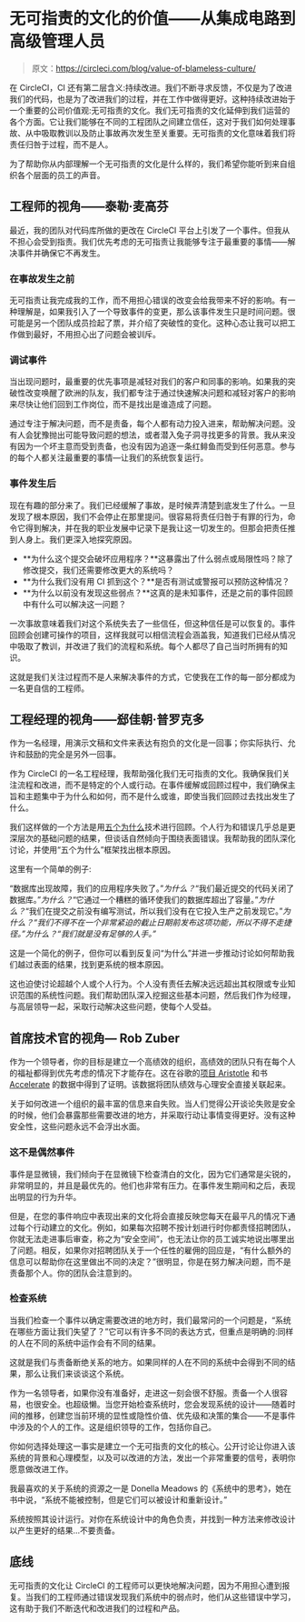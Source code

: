 # 无可指责的文化的价值——从集成电路到高级管理人员

> 原文：<https://circleci.com/blog/value-of-blameless-culture/>

在 CircleCI，CI 还有第二层含义:持续改进。我们不断寻求反馈，不仅是为了改进我们的代码，也是为了改进我们的过程，并在工作中做得更好。这种持续改进始于一个重要的公司价值观:无可指责的文化。我们无可指责的文化延伸到我们运营的各个方面。它让我们能够在不同的工程团队之间建立信任，这对于我们如何处理事故、从中吸取教训以及防止事故再次发生至关重要。无可指责的文化意味着我们将责任归咎于过程，而不是人。

为了帮助你从内部理解一个无可指责的文化是什么样的，我们希望你能听到来自组织各个层面的员工的声音。

## 工程师的视角——泰勒·麦高芬

最近，我的团队对代码库所做的更改在 CircleCI 平台上引发了一个事件。但我从不担心会受到指责。我们优先考虑的无可指责让我能够专注于最重要的事情——解决事件并确保它不再发生。

### 在事故发生之前

无可指责让我完成我的工作，而不用担心错误的改变会给我带来不好的影响。有一种理解是，如果我引入了一个导致事件的变更，那么该事件发生只是时间问题。很可能是另一个团队成员捡起了票，并介绍了突破性的变化。这种心态让我可以把工作做到最好，不用担心出了问题会被训斥。

### 调试事件

当出现问题时，最重要的优先事项是减轻对我们的客户和同事的影响。如果我的突破性改变唤醒了欧洲的队友，我们都专注于通过快速解决问题和减轻对客户的影响来尽快让他们回到工作岗位，而不是找出是谁造成了问题。

通过专注于解决问题，而不是责备，每个人都有动力投入进来，帮助解决问题。没有人会犹豫抛出可能导致问题的想法，或者潜入兔子洞寻找更多的背景。我从来没有因为一个坏主意而受到责备，也没有因为追逐一条红鲱鱼而受到任何恶意。参与的每个人都关注最重要的事情—让我们的系统恢复运行。

### 事件发生后

现在有趣的部分来了。我们已经缓解了事故，是时候弄清楚到底发生了什么。一旦发现了根本原因，我们不会停止在那里提问。很容易将责任归咎于有罪的行为，命令它得到解决，并在我的职业发展中记录下是我让这一切发生的。但那会把责任推到人身上。我们更深入地探究原因。

*   **为什么这个提交会破坏应用程序？**这暴露出了什么弱点或局限性吗？除了修改提交，我们还需要修改更大的系统吗？
*   **为什么我们没有用 CI 抓到这个？**是否有测试或警报可以预防这种情况？
*   **为什么以前没有发现这些弱点？**这真的是未知事件，还是之前的事件回顾中有什么可以解决这一问题？

一次事故意味着我们对这个系统失去了一些信任，但这种信任是可以恢复的。事件回顾会创建可操作的项目，这样我就可以相信流程会涵盖我，知道我们已经从情况中吸取了教训，并改进了我们的流程和系统。每个人都尽了自己当时所拥有的知识。

这就是我们关注过程而不是人来解决事件的方式，它使我在工作的每一部分都成为一名更自信的工程师。

## 工程经理的视角——郄佳朝·普罗克多

作为一名经理，用演示文稿和文件来表达有抱负的文化是一回事；你实际执行、允许和鼓励的完全是另外一回事。

作为 CircleCI 的一名工程经理，我帮助强化我们无可指责的文化。我确保我们关注流程和改进，而不是特定的个人或行动。在事件缓解或回顾过程中，我们确保主旨和主题集中于为什么和如何，而不是什么或谁，即使当我们回顾过去找出发生了什么。

我们这样做的一个方法是用[五个为什么](https://www.scrum.org/resources/blog/agile-coach-toolkit-1-5-whys)技术进行回顾。个人行为和错误几乎总是更深层次的基础问题的结果，但谈话自然倾向于围绕表面错误。我帮助我的团队深化讨论，并使用“五个为什么”框架找出根本原因。

这里有一个简单的例子:

“数据库出现故障，我们的应用程序失败了。”*为什么？*“我们最近提交的代码关闭了数据库。”*为什么？*“它通过一个糟糕的循环使我们的数据库超出了容量。”*为什么？*“我们在提交之前没有编写测试，所以我们没有在它投入生产之前发现它。”*为什么？“我们不得不在一个非常紧迫的截止日期前发布这项功能，所以不得不走捷径。”*为什么？“我们就是没有足够的人手。”**

这是一个简化的例子，但你可以看到反复问“为什么”并进一步推动讨论如何帮助我们越过表面的结果，找到更系统的根本原因。

这也迫使讨论超越个人或个人行为。个人没有责任去解决远远超出其权限或专业知识范围的系统性问题。我们帮助团队深入挖掘这些基本问题，然后我们作为经理，与高层领导一起，采取行动解决这些问题，使每个人受益。

## 首席技术官的视角— Rob Zuber

作为一个领导者，你的目标是建立一个高绩效的组织，高绩效的团队只有在每个人的福祉都得到优先考虑的情况下才能存在。这在谷歌的[项目 Aristotle](https://rework.withgoogle.com/print/guides/5721312655835136/) 和书 [Accelerate](https://itrevolution.com/accelerate-book/) 的数据中得到了证明。该数据将团队绩效与心理安全直接关联起来。

关于如何改进一个组织的最丰富的信息来自失败。当人们觉得公开谈论失败是安全的时候，他们会暴露那些需要改进的地方，并采取行动让事情变得更好。没有这种安全性，这些问题永远不会浮出水面。

### 这不是偶然事件

事件是显微镜，我们倾向于在显微镜下检查清白的文化，因为它们通常是尖锐的，非常明显的，并且是最优先的。他们也非常有压力。在事件发生期间和之后，表现出明显的行为升华。

但是，在您的事件响应中表现出来的文化将会直接反映您每天在最平凡的情况下通过每个行动建立的文化。例如，如果每次招聘不按计划进行时你都责怪招聘团队，你就无法走进事后审查，称之为“安全空间”，也无法让你的员工诚实地说出哪里出了问题。相反，如果你对招聘团队关于一个任性的雇佣的回应是，“有什么额外的信息可以帮助你在这里做出不同的决定？”很明显，你是在努力解决问题，而不是责备那个人。你的团队会注意到的。

### 检查系统

当我们检查一个事件以确定需要改进的地方时，我们最常问的一个问题是，“系统在哪些方面让我们失望了？”它可以有许多不同的表达方式，但重点是明确的:同样的人在不同的系统中运作会有不同的结果。

这就是我们与责备断绝关系的地方。如果同样的人在不同的系统中会得到不同的结果，那么让我们来谈谈这个系统。

作为一名领导者，如果你没有准备好，走进这一刻会很不舒服。责备一个人很容易，也很安全。也超级懒。当您开始检查系统时，您会发现系统的设计——随着时间的推移，创建您当前环境的显性或隐性价值、优先级和决策的集合——不是事件中涉及的个人的工作。这是组织领导的工作，包括你自己。

你如何选择处理这一事实是建立一个无可指责的文化的核心。公开讨论让你进入该系统的背景和心理模型，以及可以改进的方法，发出一个非常重要的信号，表明你愿意做改进工作。

我最喜欢的关于系统的资源之一是 Donella Meadows 的《系统中的思考》，她在书中说，“系统不能被控制，但是它们可以被设计和重新设计。”

系统按照其设计运行。对你在系统设计中的角色负责，并找到一种方法来修改设计以产生更好的结果…不要责备。

## 底线

无可指责的文化让 CircleCI 的工程师可以更快地解决问题，因为不用担心遭到报复。当我们的工程师通过错误发现我们系统中的弱点时，他们从这些错误中学习，这有助于我们不断迭代和改进我们的过程和产品。
